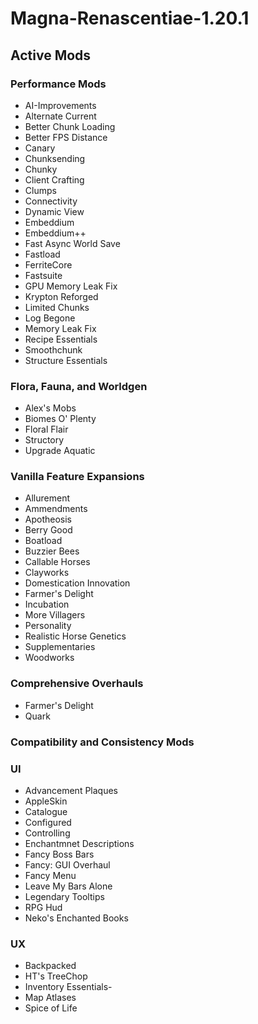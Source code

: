 # Magna-Renascentiae-1.20.1
 
## Active Mods

### Performance Mods
- AI-Improvements
- Alternate Current
- Better Chunk Loading
- Better FPS Distance 
- Canary
- Chunksending
- Chunky
- Client Crafting
- Clumps
- Connectivity
- Dynamic View
- Embeddium
- Embeddium++
- Fast Async World Save
- Fastload
- FerriteCore
- Fastsuite
- GPU Memory Leak Fix
- Krypton Reforged
- Limited Chunks
- Log Begone
- Memory Leak Fix
- Recipe Essentials
- Smoothchunk
- Structure Essentials

### Flora, Fauna, and Worldgen
- Alex's Mobs
- Biomes O' Plenty
- Floral Flair
- Structory
- Upgrade Aquatic

### Vanilla Feature Expansions
- Allurement
- Ammendments
- Apotheosis
- Berry Good
- Boatload
- Buzzier Bees
- Callable Horses
- Clayworks
- Domestication Innovation
- Farmer's Delight
- Incubation
- More Villagers
- Personality
- Realistic Horse Genetics
- Supplementaries
- Woodworks

### Comprehensive Overhauls
- Farmer's Delight
- Quark

### Compatibility and Consistency Mods

### UI
- Advancement Plaques
- AppleSkin
- Catalogue
- Configured
- Controlling
- Enchantmnet Descriptions
- Fancy Boss Bars
- Fancy: GUI Overhaul
- Fancy Menu
- Leave My Bars Alone
- Legendary Tooltips
- RPG Hud
- Neko's Enchanted Books

### UX
- Backpacked
- HT's TreeChop
- Inventory Essentials-
- Map Atlases
- Spice of Life